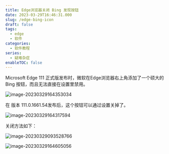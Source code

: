 ```yaml
---
title: Edge浏览器关闭 Bing 发现按钮
date: 2023-03-29T16:46:31.000
slug: /edge-bing-icon
draft: false
tags:
  - edge
  - 软件
categories:
  - 软件教程
series:
  - 疑难杂症
enableTOC: false
---
```


Microsoft Edge 111 正式版发布时，微软在Edge浏览器右上角添加了一个硕大的 Bing 按钮，而且无法直接在设置里禁用。

![image-20230329164353034](https://kiwi4814-1256211473.cos.ap-nanjing.myqcloud.com/img/image-20230329164353034.webp)

在 版本 111.0.1661.54发布后，这个按钮可以通过设置关掉了。

![image-20230329164317594](https://kiwi4814-1256211473.cos.ap-nanjing.myqcloud.com/img/image-20230329164317594.webp)

关闭方法如下：

![image-20230329093528766](https://kiwi4814-1256211473.cos.ap-nanjing.myqcloud.com/img/image-20230329093528766.webp)

![image-20230329164605056](https://kiwi4814-1256211473.cos.ap-nanjing.myqcloud.com/img/image-20230329164605056.webp)